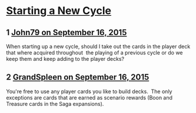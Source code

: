 # [Starting a New Cycle](https://community.fantasyflightgames.com/topic/188583-starting-a-new-cycle/)

## 1 [John79 on September 16, 2015](https://community.fantasyflightgames.com/topic/188583-starting-a-new-cycle/?do=findComment&comment=1798749)

When starting up a new cycle, should I take out the cards in the player deck that where acquired throughout  the playing of a previous cycle or do we keep them and keep adding to the player decks?

## 2 [GrandSpleen on September 16, 2015](https://community.fantasyflightgames.com/topic/188583-starting-a-new-cycle/?do=findComment&comment=1798816)

You're free to use any player cards you like to build decks.  The only exceptions are cards that are earned as scenario rewards (Boon and Treasure cards in the Saga expansions).

